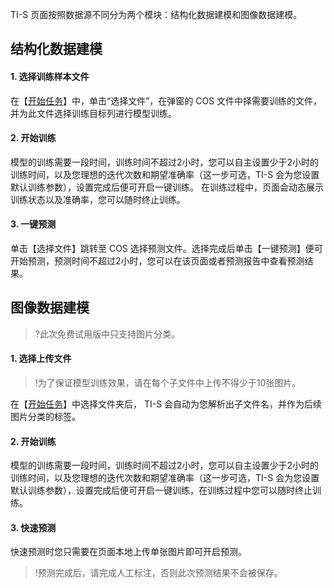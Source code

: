 TI-S 页面按照数据源不同分为两个模块：结构化数据建模和图像数据建模。

## 结构化数据建模
#### 1. 选择训练样本文件
在【[开始任务](https://console.cloud.tencent.com/tis/structure/start)】中，单击“选择文件”，在弹窗的 COS 文件中择需要训练的文件，并为此文件选择训练目标列进行模型训练。
#### 2. 开始训练
模型的训练需要一段时间，训练时间不超过2小时，您可以自主设置少于2小时的训练时间，以及您理想的迭代次数和期望准确率（这一步可选，TI-S 会为您设置默认训练参数），设置完成后便可开启一键训练。 在训练过程中，页面会动态展示训练状态以及准确率，您可以随时终止训练。
#### 3. 一键预测
单击【选择文件】跳转至 COS 选择预测文件。选择完成后单击【一键预测】便可开始预测，预测时间不超过2小时，您可以在该页面或者预测报告中查看预测结果。

## 图像数据建模
>?此次免费试用版中只支持图片分类。
#### 1. 选择上传文件
>!为了保证模型训练效果，请在每个子文件中上传不得少于10张图片。

在【[开始任务](https://console.cloud.tencent.com/tis/photo/start)】中选择文件夹后， TI-S 会自动为您解析出子文件名，并作为后续图片分类的标签。

#### 2. 开始训练
模型的训练需要一段时间，训练时间不超过2小时，您可以自主设置少于2小时的训练时间，以及您理想的迭代次数和期望准确率（这一步可选，TI-S 会为您设置默认训练参数），设置完成后便可开启一键训练，在训练过程中您可以随时终止训练。
#### 3. 快速预测
快速预测时您只需要在页面本地上传单张图片即可开启预测。
>!预测完成后，请完成人工标注，否则此次预测结果不会被保存。

